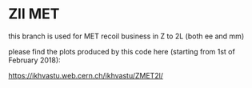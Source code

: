# Zll MET
this branch is used for MET recoil business in Z to 2L (both ee and mm)

please find the plots produced by this code here (starting from 1st of February 2018):

https://ikhvastu.web.cern.ch/ikhvastu/ZMET2l/
